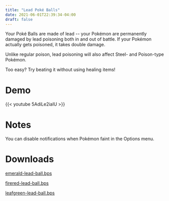 ```yaml
---
title: "Lead Poké Balls"
date: 2021-06-01T22:39:34-04:00
draft: false
---
```


Your Poké Balls are made of lead -- your Pokémon are permanently damaged by lead poisoning both in and out of battle. If your Pokémon actually gets poisoned, it takes double damage.

Unlike regular poison, lead poisoning will also affect Steel- and Poison-type Pokémon. 

Too easy? Try beating it without using healing items!

# Demo

{{< youtube 5AdiLe2iaIU >}}

# Notes

You can disable notifications when Pokémon faint in the Options menu.

# Downloads

<p>
    <a href="/downloads/lead-ball/emerald-lead-ball.bps" download>
    emerald-lead-ball.bps
    </a>
</p>

<p>
    <a href="/downloads/lead-ball/firered-lead-ball.bps" download>
    firered-lead-ball.bps
    </a>
</p>

<p>
    <a href="/downloads/lead-ball/leafgreen-lead-ball.bps" download>
    leafgreen-lead-ball.bps
    </a>
</p>
